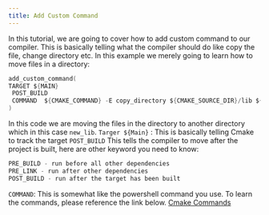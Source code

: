 ```yaml
--- 
title: Add Custom Command
---
```


In this tutorial, we are going to cover how to add custom command to our compiler. This is basically
telling what the compiler should do like copy the file, change directory etc. In this example we
merely going to learn how to move files in a directory:

```c
add_custom_command(
TARGET ${MAIN}
 POST_BUILD
 COMMAND  ${CMAKE_COMMAND} -E copy_directory ${CMAKE_SOURCE_DIR}/lib ${CMAKE_BINARY_DIR}/new_lib
)
```

In this code we are moving the files in the directory to another directory which in this case
`new_lib`. `Targer ${Main}` : This is basically telling Cmake to track the target `POST_BUILD` This
tells the compiler to move after the project is built, here are other keyword you need to know:

```c
PRE_BUILD - run before all other dependencies
PRE_LINK - run after other dependencies
POST_BUILD - run after the target has been built
```

`COMMAND`: This is somewhat like the powershell command you use. To learn the commands, please
reference the link below.
[Cmake Commands](https://cmake.org/cmake/help/latest/manual/cmake.1.html#cmdoption-cmake-E)
